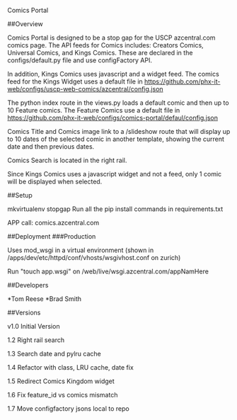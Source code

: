 Comics Portal

##Overview

Comics Portal is designed to be a stop gap for the USCP azcentral.com comics page.  The API feeds for Comics includes: Creators Comics, Universal Comics, and Kings Comics.  These are declared in the configs/default.py file and use configFactory API.

In addition, Kings Comics uses javascript and a widget feed.  The comics feed for the Kings Widget uses a default file in https://github.com/phx-it-web/configs/uscp-web-comics/azcentral/config.json

The python index route in the views.py loads a default comic and then up to 10 Feature comics. The Feature Comics use a default file in https://github.com/phx-it-web/configs/comics-portal/defaul/config.json

Comics Title and Comics image link to a /slideshow route that will display up to 10 dates of the selected comic in another template, showing the current date and then previous dates.

Comics Search is located in the right rail.

Since Kings Comics uses a javascript widget and not a feed, only 1 comic will be displayed when selected.



##Setup

mkvirtualenv stopgap
Run all the pip install commands in requirements.txt


APP call:
comics.azcentral.com


##Deployment
###Production

Uses mod_wsgi in a virtual environment (shown in /apps/dev/etc/httpd/conf/vhosts/wsgivhost.conf on zurich)

Run "touch app.wsgi" on /web/live/wsgi.azcentral.com/appNamHere




##Developers

*Tom Reese
*Brad Smith

##Versions

v1.0 Initial Version


1.2 Right rail search 

1.3 Search date and pylru cache

1.4 Refactor with class, LRU cache, date fix

1.5 Redirect Comics Kingdom widget

1.6 Fix feature_id vs comics mismatch

1.7 Move configfactory jsons local to repo
